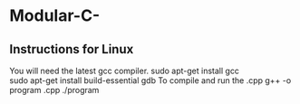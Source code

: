 # Modular-C-

## Instructions for Linux
You will need the latest gcc compiler.
sudo apt-get install gcc    
    sudo apt-get install build-essential gdb
To compile and run the .cpp 
    g++ -o program <filename>.cpp
    ./program
